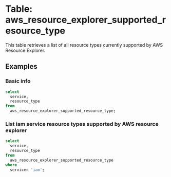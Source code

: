 # Table: aws_resource_explorer_supported_resource_type

This table retrieves a list of all resource types currently supported by AWS Resource Explorer.

## Examples

### Basic info
```sql
select
  service,
  resource_type
from
  aws_resource_explorer_supported_resource_type;
```

### List iam service resource types supported by AWS resource explorer
```sql
select
  service,
  resource_type
from
  aws_resource_explorer_supported_resource_type
where
  service= 'iam';
```